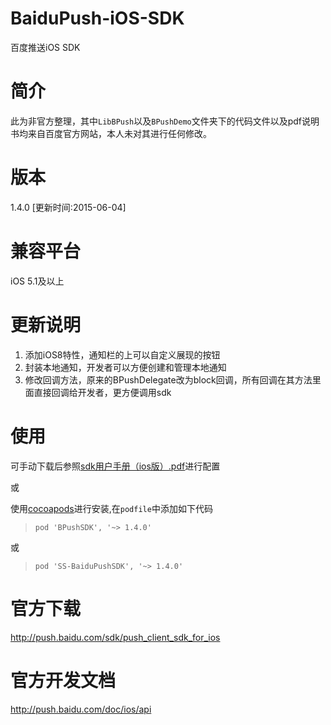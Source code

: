 # BaiduPush-iOS-SDK
百度推送iOS SDK

# 简介
此为非官方整理，其中`LibBPush`以及`BPushDemo`文件夹下的代码文件以及pdf说明书均来自百度官方网站，本人未对其进行任何修改。

# 版本
1.4.0 [更新时间:2015-06-04]

# 兼容平台
iOS 5.1及以上

# 更新说明
1. 添加iOS8特性，通知栏的上可以自定义展现的按钮
2. 封装本地通知，开发者可以方便创建和管理本地通知
3. 修改回调方法，原来的BPushDelegate改为block回调，所有回调在其方法里面直接回调给开发者，更方便调用sdk

# 使用
可手动下载后参照[sdk用户手册（ios版）.pdf](https://github.com/shingwasix/BaiduPush-iOS-SDK/blob/1.4.0/%E7%99%BE%E5%BA%A6push%E6%9C%8D%E5%8A%A1sdk%E7%94%A8%E6%88%B7%E6%89%8B%E5%86%8C%EF%BC%88ios%E7%89%88%EF%BC%89.pdf)进行配置

或

使用[cocoapods](http://cocoapods.org/)进行安装,在`podfile`中添加如下代码

> `pod 'BPushSDK', '~> 1.4.0'`

或

> `pod 'SS-BaiduPushSDK', '~> 1.4.0'`

# 官方下载
http://push.baidu.com/sdk/push_client_sdk_for_ios

# 官方开发文档
http://push.baidu.com/doc/ios/api
